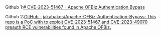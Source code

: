 Github 1:[# CVE-2023-51467 - Apache OFBiz Authentication Bypass](https://github.com/K3ysTr0K3R/CVE-2023-51467-EXPLOIT/blob/4bbf7ccb0bfb7d891b50a4c40836aff545746635/README.md)


Github 2:[GitHub - jakabakos/Apache-OFBiz-Authentication-Bypass: This repo is a PoC with to exploit CVE-2023-51467 and CVE-2023-49070 preauth RCE vulnerabilities found in Apache OFBiz.](https://github.com/jakabakos/Apache-OFBiz-Authentication-Bypass?source=post_page-----b0045ddbc33a--------------------------------)

